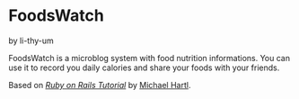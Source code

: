 # FoodsWatch
by li-thy-um

FoodsWatch is a microblog system with food nutrition informations.
You can use it to record you daily calories and share your foods with your friends.

 

Based on [*Ruby on Rails Tutorial*](http://railstutorial.org/)
by [Michael Hartl](http://michaelhartl.com/).
